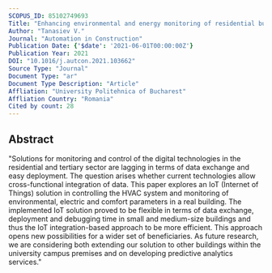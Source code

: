 ```yaml
---
SCOPUS_ID: 85102749693
Title: "Enhancing environmental and energy monitoring of residential buildings through IoT"
Author: "Tanasiev V."
Journal: "Automation in Construction"
Publication Date: {'$date': '2021-06-01T00:00:00Z'}
Publication Year: 2021
DOI: "10.1016/j.autcon.2021.103662"
Source Type: "Journal"
Document Type: "ar"
Document Type Description: "Article"
Affliation: "University Politehnica of Bucharest"
Affliation Country: "Romania"
Cited by count: 28
---
```


## Abstract
"Solutions for monitoring and control of the digital technologies in the residential and tertiary sector are lagging in terms of data exchange and easy deployment. The question arises whether current technologies allow cross-functional integration of data. This paper explores an IoT (Internet of Things) solution in controlling the HVAC system and monitoring of environmental, electric and comfort parameters in a real building. The implemented IoT solution proved to be flexible in terms of data exchange, deployment and debugging time in small and medium-size buildings and thus the IoT integration-based approach to be more efficient. This approach opens new possibilities for a wider set of beneficiaries. As future research, we are considering both extending our solution to other buildings within the university campus premises and on developing predictive analytics services."
